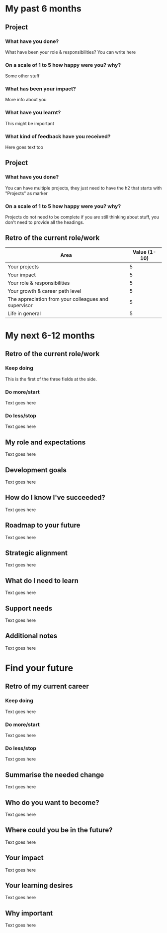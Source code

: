 # My past 6 months

## Project

### What have you done?

What have been your role & responsibilities? You can write here

### On a scale of 1 to 5 how happy were you? why?

Some other stuff

### What has been your impact?

More info about you

### What have you learnt?

This might be important

### What kind of feedback have you received?

Here goes text too

## Project

### What have you done?

You can have multiple projects, they just need to have the h2 that starts with "Projects" as marker

### On a scale of 1 to 5 how happy were you? why?

Projects do not need to be complete if you are still thinking about stuff, you don't need to provide all the headings.

## Retro of the current role/work

| Area                                                 | Value (1-10) |
| ---------------------------------------------------- | ------------ |
| Your projects                                        | 5            |
| Your impact                                          | 5            |
| Your role & responsibilities                         | 5            |
| Your growth & career path level                      | 5            |
| The appreciation from your colleagues and supervisor | 5            |
| Life in general                                      | 5            |

# My next 6-12 months

## Retro of the current role/work

### Keep doing

This is the first of the three fields at the side.

### Do more/start

Text goes here

### Do less/stop

Text goes here

## My role and expectations

Text goes here

## Development goals

Text goes here

## How do I know I've succeeded?

Text goes here

## Roadmap to your future

Text goes here

## Strategic alignment

Text goes here

## What do I need to learn

Text goes here

## Support needs

Text goes here

## Additional notes

Text goes here

# Find your future

## Retro of my current career

### Keep doing

Text goes here

### Do more/start

Text goes here

### Do less/stop

Text goes here

## Summarise the needed change

Text goes here

## Who do you want to become?

Text goes here

## Where could you be in the future?

Text goes here

## Your impact

Text goes here

## Your learning desires

Text goes here

## Why important

Text goes here
